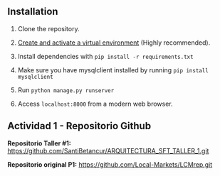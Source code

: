 ## Installation

1. Clone the repository.

2. [Create and activate a virtual
   environment](https://docs.python.org/3/library/venv.html#creating-virtual-environments
   "venv — Creation of virtual environments &#8212; Python 3.12.2
   documentation") (Highly recommended).

3. Install dependencies with `pip install -r requirements.txt`

4. Make sure you have mysqlclient installed by running `pip install mysqlclient`

5. Run `python manage.py runserver`

6. Access `localhost:8000` from a modern web browser.

## Actividad 1 - Repositorio Github

**Repositorio Taller #1:** https://github.com/SantiBetancur/ARQUITECTURA_SFT_TALLER_1.git 

**Repositorio original P1:** https://github.com/Local-Markets/LCMrep.git
